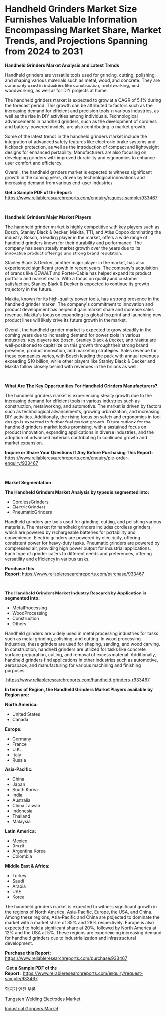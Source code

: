 <p><h1>Handheld Grinders Market Size Furnishes Valuable Information Encompassing Market Share, Market Trends, and Projections Spanning from 2024 to 2031</h1></p><p><strong>Handheld Grinders Market Analysis and Latest Trends</strong></p>
<p><p>Handheld grinders are versatile tools used for grinding, cutting, polishing, and shaping various materials such as metal, wood, and concrete. They are commonly used in industries like construction, metalworking, and woodworking, as well as for DIY projects at home.</p><p>The handheld grinders market is expected to grow at a CAGR of 5.1% during the forecast period. This growth can be attributed to factors such as the increasing demand for efficient and precision tools in various industries, as well as the rise in DIY activities among individuals. Technological advancements in handheld grinders, such as the development of cordless and battery-powered models, are also contributing to market growth.</p><p>Some of the latest trends in the handheld grinders market include the integration of advanced safety features like electronic brake systems and kickback protection, as well as the introduction of compact and lightweight designs for enhanced portability. Manufacturers are also focusing on developing grinders with improved durability and ergonomics to enhance user comfort and efficiency.</p><p>Overall, the handheld grinders market is expected to witness significant growth in the coming years, driven by technological innovations and increasing demand from various end-user industries.</p></p>
<p><strong>Get a Sample PDF of the Report:&nbsp;</strong> <a href="https://www.reliableresearchreports.com/enquiry/request-sample/933467">https://www.reliableresearchreports.com/enquiry/request-sample/933467</a></p>
<p>&nbsp;</p>
<p><strong>Handheld Grinders Major Market Players</strong></p>
<p><p>The handheld grinder market is highly competitive with key players such as Bosch, Stanley Black & Decker, Makita, TTI, and Atlas Copco dominating the industry. Bosch, a leading player in the market, offers a wide range of handheld grinders known for their durability and performance. The company has seen steady market growth over the years due to its innovative product offerings and strong brand reputation.</p><p>Stanley Black & Decker, another major player in the market, has also experienced significant growth in recent years. The company's acquisition of brands like DEWALT and Porter-Cable has helped expand its product portfolio and market reach. With a focus on quality and customer satisfaction, Stanley Black & Decker is expected to continue its growth trajectory in the future.</p><p>Makita, known for its high-quality power tools, has a strong presence in the handheld grinder market. The company's commitment to innovation and product development has helped it gain market share and increase sales revenue. Makita's focus on expanding its global footprint and launching new product lines will likely drive its future growth in the market.</p><p>Overall, the handheld grinder market is expected to grow steadily in the coming years due to increasing demand for power tools in various industries. Key players like Bosch, Stanley Black & Decker, and Makita are well-positioned to capitalize on this growth through their strong brand presence, product innovation, and marketing strategies. Sales revenue for these companies varies, with Bosch leading the pack with annual revenues exceeding $10 billion, while other players like Stanley Black & Decker and Makita follow closely behind with revenues in the billions as well.</p></p>
<p>&nbsp;</p>
<p><strong>What Are The Key Opportunities For Handheld Grinders Manufacturers?</strong></p>
<p><p>The handheld grinders market is experiencing steady growth due to the increasing demand for efficient tools in various industries such as construction, metalworking, and automotive. The market is driven by factors such as technological advancements, growing urbanization, and increasing DIY activities. Additionally, the rising focus on safety and ergonomics in tool design is expected to further fuel market growth. Future outlook for the handheld grinders market looks promising, with a sustained focus on product innovation, expanding applications in diverse industries, and the adoption of advanced materials contributing to continued growth and market expansion.</p></p>
<p><strong>Inquire or Share Your Questions If Any Before Purchasing This Report:</strong> <a href="https://www.reliableresearchreports.com/enquiry/pre-order-enquiry/933467">https://www.reliableresearchreports.com/enquiry/pre-order-enquiry/933467</a></p>
<p>&nbsp;</p>
<p><strong>Market Segmentation</strong></p>
<p><strong>The Handheld Grinders Market Analysis by types is segmented into:</strong></p>
<p><ul><li>CordlessGrinders</li><li>ElectricGrinders</li><li>PneumaticGrinders</li></ul></p>
<p><p>Handheld grinders are tools used for grinding, cutting, and polishing various materials. The market for handheld grinders includes cordless grinders, which are powered by rechargeable batteries for portability and convenience. Electric grinders are powered by electricity, offering consistent power for heavy-duty tasks. Pneumatic grinders are powered by compressed air, providing high power output for industrial applications. Each type of grinder caters to different needs and preferences, offering versatility and efficiency in various tasks.</p></p>
<p><strong>Purchase this Report:&nbsp;</strong><a href="https://www.reliableresearchreports.com/purchase/933467">https://www.reliableresearchreports.com/purchase/933467</a></p>
<p>&nbsp;</p>
<p><strong>The Handheld Grinders Market Industry Research by Application is segmented into:</strong></p>
<p><ul><li>MetalProcessing</li><li>WoodProcessing</li><li>Construction</li><li>Others</li></ul></p>
<p><p>Handheld grinders are widely used in metal processing industries for tasks such as metal grinding, polishing, and cutting. In wood processing industries, these grinders are used for shaping, sanding, and wood carving. In construction, handheld grinders are utilized for tasks like concrete surface preparation, cutting, and removal of excess material. Additionally, handheld grinders find applications in other industries such as automotive, aerospace, and manufacturing for various machining and finishing purposes.</p></p>
<p><a href="https://www.reliableresearchreports.com/handheld-grinders-r933467">&nbsp;https://www.reliableresearchreports.com/handheld-grinders-r933467</a></p>
<p><strong>In terms of Region, the Handheld Grinders Market Players available by Region are:</strong></p>
<p>
    <p> <strong> North America: </strong>
        <ul>
            <li>United States</li>
            <li>Canada</li>
        </ul>
        </p> 
    <p> <strong> Europe: </strong>
        <ul>
            <li>Germany</li>
            <li>France</li>
            <li>U.K.</li>
            <li>Italy</li>
            <li>Russia</li>
        </ul>
        </p> 
    <p> <strong> Asia-Pacific: </strong>
        <ul>
            <li>China</li>
            <li>Japan</li>
            <li>South Korea</li>
            <li>India</li>
            <li>Australia</li>
            <li>China Taiwan</li>
            <li>Indonesia</li>
            <li>Thailand</li>
            <li>Malaysia</li>
        </ul>
        </p> 
    <p> <strong> Latin America: </strong>
        <ul>
            <li>Mexico</li>
            <li>Brazil</li>
            <li>Argentina Korea</li>
            <li>Colombia</li>
        </ul>
        </p> 
    <p> <strong> Middle East & Africa: </strong>
        <ul>
            <li>Turkey</li>
            <li>Saudi</li>
            <li>Arabia</li>
            <li>UAE</li>
            <li>Korea</li>
        </ul>
    </p>
    </p>
<p><p>The handheld grinders market is expected to witness significant growth in the regions of North America, Asia-Pacific, Europe, the USA, and China. Among these regions, Asia-Pacific and China are projected to dominate the market with a market share of 35% and 28% respectively. Europe is also expected to hold a significant share at 20%, followed by North America at 12% and the USA at 5%. These regions are experiencing increasing demand for handheld grinders due to industrialization and infrastructural development.</p></p>
<p><strong>Purchase this Report: </strong><a href="https://www.reliableresearchreports.com/purchase/933467">https://www.reliableresearchreports.com/purchase/933467</a></p>
<p>&nbsp;<strong>Get a Sample PDF of the Report:&nbsp;&nbsp;</strong><a href="https://www.reliableresearchreports.com/enquiry/request-sample/933467">https://www.reliableresearchreports.com/enquiry/request-sample/933467</a></p>
<p><strong></strong></p>
<p><p><a href="https://github.com/Nicolasrown5/Market-Research-Report-List-1/blob/main/5378264173502.md">항공기 엔진 부품</a></p><p><a href="https://github.com/JennyferFeil2023/Market-Research-Report-List-1/blob/main/tungsten-welding-electrodes-market.md">Tungsten Welding Electrodes Market</a></p><p><a href="https://github.com/gracielawharr/Market-Research-Report-List-1/blob/main/industrial-grippers-market.md">Industrial Grippers Market</a></p></p>